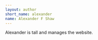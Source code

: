 ```yaml
---
layout: author
short_name: alexander
name: Alexander F Shaw
---
```

Alexander is tall and manages the website.  
 <br/>
